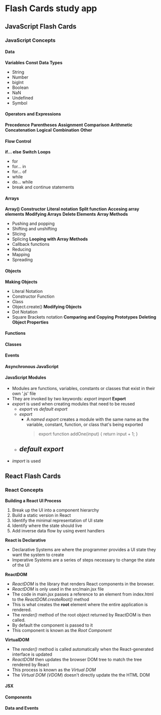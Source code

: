 # Flash Cards study app

## JavaScript Flash Cards

### JavaScript Concepts

#### Data

**Variables**
**Const**
**Data Types**

- String
- Number
- bigInt
- Boolean
- NaN
- Undefined
- Symbol

#### Operators and Expressions

**Precedence**
**Parentheses**
**Assignment**
**Comparison**
**Arithmetic**
**Concatenation**
**Logical**
**Combination**
**Other**

#### Flow Control

**if... else**
**Switch**
**Loops**

- for
- for... in
- for... of
- while
- do... while
- break and continue statements

#### Arrays

**Array() Constructor**
**Literal notation**
**Split function**
**Accesing array elements**
**Modifying Arrays**
**Delete Elements**
**Array Methods**

- Pushing and popping
- Shifting and unshifting
- Slicing
- Splicing
  **Looping with Array Methods**
- Callback functions
- Reducing
- Mapping
- Spreading

#### Objects

**Making Objects**

- Literal Notation
- Constructor Function
- Class
- Object.create()
  **Modifying Objects**
- Dot Notation
- Square Brackets notation
  **Comparing and Copying**
  **Prototypes**
  **Deleting Object Properties**

#### Functions

#### Classes

#### Events

#### Asynchronous JavaScript

#### JavaScript Modules

- Modules are functions, variables, constants or classes that exist in their own '.js' file
- They are invoked by two keywords:
  _export_
  _import_
  **Export**
- _export_ is used when creating modules that need to be reused
  - _export_ vs _default export_
  - _export_
    - A _named export_ creates a module with the same name as the variable, constant, function, or class that's being exported
      > export function addOne(input) {
      > return input + 1;
      > }
  - _default export_
    -
- _import_ is used

## React Flash Cards

### React Concepts

**Building a React UI Process**

1. Break up the UI into a component hierarchy
2. Build a static version in React
3. Identify the minimal representation of UI state
4. Identify where the state should live
5. Add inverse data flow by using event handlers

**React is Declarative**

- Declarative Systems are where the programmer provides a UI state they want the system to create
- Imperative Systems are a series of steps necessary to change the state of the UI

**ReactDOM**

- _ReactDOM_ is the library that renders React components in the browser.
- _ReactDOM_ is only used in the src/main.jsx file
- The code in main.jsx passes a reference to an element from index.html to the _ReactDOM.createRoot()_ method
- This is what creates the **root** element where the entire application is rendered.
- The _render()_ method of the root object returned by ReactDOM is then called.
- By default the <App /> component is passed to it
- This component is known as the _Root Component_

**VirtualDOM**

- The _render()_ method is called automatically when the React-generated interface is updated
- _ReactDOM_ then updates the browser DOM tree to match the tree rendered by React
- This process is known as the _Virtual DOM_
- The _Virtual DOM_ (_VDOM_) doesn't directly update the the HTML DOM

#### JSX

#### Components

#### Data and Events

